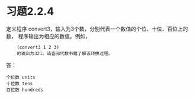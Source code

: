 # 习题2.2.4
定义程序 convert3，输入为3个数，分别代表一个数值的个位、十位、百位上的数，
程序输出为相应的数值。例如，
```
	(convert3 1 2 3)
	的输出为321。请查阅代数书籍了解该转换过程。
```
答：
```
个位数 units
十位数 tens
百位数 hundreds
